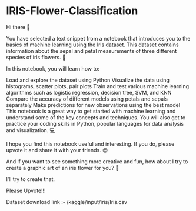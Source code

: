 # IRIS-Flower-Classification

Hi there 👋

You have selected a text snippet from a notebook that introduces you to the basics of machine learning using the Iris dataset. This dataset contains information about the sepal and petal measurements of three different species of iris flowers. 🌸

In this notebook, you will learn how to:

Load and explore the dataset using Python Visualize the data using histograms, scatter plots, pair plots Train and test various machine learning algorithms such as logistic regression, decision tree, SVM, and KNN Compare the accuracy of different models using petals and sepals separately Make predictions for new observations using the best model This notebook is a great way to get started with machine learning and understand some of the key concepts and techniques. You will also get to practice your coding skills in Python, popular languages for data analysis and visualization. 💻

I hope you find this notebook useful and interesting. If you do, please upvote it and share it with your friends. 😊

And if you want to see something more creative and fun, how about I try to create a graphic art of an iris flower for you? 🎨

I’ll try to create that.

Please Upvote!!!


Dataset download link :- /kaggle/input/iris/Iris.csv
